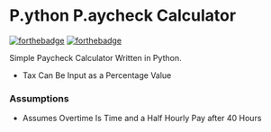 # **P**.ython **P**.aycheck Calculator
[![forthebadge](https://forthebadge.com/images/badges/made-with-python.svg)](https://forthebadge.com)
[![forthebadge](https://forthebadge.com/images/badges/mom-made-pizza-rolls.svg)](https://forthebadge.com)
<!-- [![Y2kMitch](https://fucksubway.net/Share/schr%C3%B6dinger's-calculator.svg)](https://fucksubway.net) -->


Simple Paycheck Calculator Written in Python. 
- Tax Can Be Input as a Percentage Value

### Assumptions
- Assumes Overtime Is Time and a Half Hourly Pay after 40 Hours